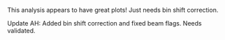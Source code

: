This analysis appears to have great plots!  Just needs bin shift correction.

Update AH: Added bin shift correction and fixed beam flags. Needs validated.
